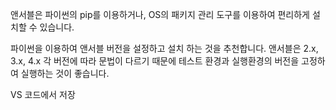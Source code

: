 앤서블은 파이썬의 pip를 이용하거나, OS의 패키지 관리 도구를 이용하여 편리하게 설치할 수 있습니다.

파이썬을 이용하여 앤서블 버전을 설정하고 설치 하는 것을 추천합니다. 앤서블은 2.x, 3.x, 4.x 각 버전에 따라 문법이 다르기 때문에 테스트 환경과 실행환경의 버전을 고정하여 실행하는 것이 좋습니다. 

VS 코드에서 저장